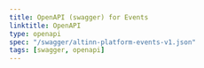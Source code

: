 ```yaml
---
title: OpenAPI (swagger) for Events
linktitle: OpenAPI
type: openapi
spec: "/swagger/altinn-platform-events-v1.json"
tags: [swagger, openapi]
---
```

